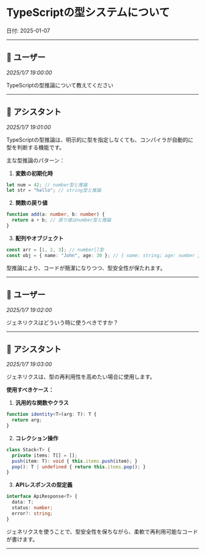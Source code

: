# TypeScriptの型システムについて

日付: 2025-01-07

---

## 👤 ユーザー
*2025/1/7 19:00:00*

TypeScriptの型推論について教えてください

---

## 🤖 アシスタント
*2025/1/7 19:01:00*

TypeScriptの型推論は、明示的に型を指定しなくても、コンパイラが自動的に型を判断する機能です。

主な型推論のパターン：

1. **変数の初期化時**
```typescript
let num = 42; // number型と推論
let str = "hello"; // string型と推論
```

2. **関数の戻り値**
```typescript
function add(a: number, b: number) {
  return a + b; // 戻り値はnumber型と推論
}
```

3. **配列やオブジェクト**
```typescript
const arr = [1, 2, 3]; // number[]型
const obj = { name: "John", age: 30 }; // { name: string; age: number }
```

型推論により、コードが簡潔になりつつ、型安全性が保たれます。

---

## 👤 ユーザー
*2025/1/7 19:02:00*

ジェネリクスはどういう時に使うべきですか？

---

## 🤖 アシスタント
*2025/1/7 19:03:00*

ジェネリクスは、型の再利用性を高めたい場合に使用します。

**使用すべきケース：**

1. **汎用的な関数やクラス**
```typescript
function identity<T>(arg: T): T {
  return arg;
}
```

2. **コレクション操作**
```typescript
class Stack<T> {
  private items: T[] = [];
  push(item: T): void { this.items.push(item); }
  pop(): T | undefined { return this.items.pop(); }
}
```

3. **APIレスポンスの型定義**
```typescript
interface ApiResponse<T> {
  data: T;
  status: number;
  error?: string;
}
```

ジェネリクスを使うことで、型安全性を保ちながら、柔軟で再利用可能なコードが書けます。

---
